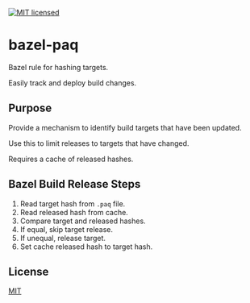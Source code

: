 [![MIT licensed](https://img.shields.io/badge/license-MIT-blue.svg)](https://github.com/gregl83/bazel-paq/blob/master/LICENSE)
# bazel-paq

Bazel rule for hashing targets.

Easily track and deploy build changes.

## Purpose

Provide a mechanism to identify build targets that have been updated.

Use this to limit releases to targets that have changed.

Requires a cache of released hashes.

## Bazel Build Release Steps

1. Read target hash from `.paq` file.
2. Read released hash from cache.
3. Compare target and released hashes.
4. If equal, skip target release.
5. If unequal, release target.
6. Set cache released hash to target hash.

## License

[MIT](LICENSE)
